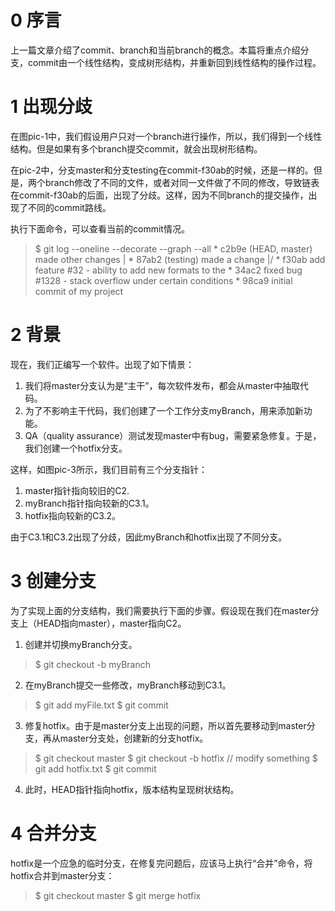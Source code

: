 # 0 序言
上一篇文章介绍了commit、branch和当前branch的概念。本篇将重点介绍分支，commit由一个线性结构，变成树形结构，并重新回到线性结构的操作过程。


# 1 出现分歧
在图pic-1中，我们假设用户只对一个branch进行操作，所以，我们得到一个线性结构。但是如果有多个branch提交commit，就会出现树形结构。

在pic-2中，分支master和分支testing在commit-f30ab的时候，还是一样的。但是，两个branch修改了不同的文件，或者对同一文件做了不同的修改，导致链表在commit-f30ab的后面，出现了分歧。这样，因为不同branch的提交操作，出现了不同的commit路线。

执行下面命令，可以查看当前的commit情况。

> $ git log --oneline --decorate --graph --all
\* c2b9e (HEAD, master) made other changes
| * 87ab2 (testing) made a change
|/
\* f30ab add feature \#32 - ability to add new formats to the
\* 34ac2 fixed bug \#1328 - stack overflow under certain conditions
\* 98ca9 initial commit of my project

# 2 背景
现在，我们正编写一个软件。出现了如下情景：

1. 我们将master分支认为是“主干”，每次软件发布，都会从master中抽取代码。
2. 为了不影响主干代码，我们创建了一个工作分支myBranch，用来添加新功能。
3. QA（quality assurance）测试发现master中有bug，需要紧急修复。于是，我们创建一个hotfix分支。

这样，如图pic-3所示，我们目前有三个分支指针：
1. master指针指向较旧的C2.
2. myBranch指针指向较新的C3.1。
3. hotfix指向较新的C3.2。

由于C3.1和C3.2出现了分歧，因此myBranch和hotfix出现了不同分支。

# 3 创建分支
为了实现上面的分支结构，我们需要执行下面的步骤。假设现在我们在master分支上（HEAD指向master），master指向C2。

1. 创建并切换myBranch分支。
> $ git checkout -b myBranch

2. 在myBranch提交一些修改，myBranch移动到C3.1。
> $ git add myFile.txt
> $ git commit

3. 修复hotfix。由于是master分支上出现的问题，所以首先要移动到master分支，再从master分支处，创建新的分支hotfix。
> $ git checkout master
> $ git checkout -b hotfix
> // modify something
> $ git add hotfix.txt
> $ git commit

4. 此时，HEAD指针指向hotfix，版本结构呈现树状结构。

# 4 合并分支
hotfix是一个应急的临时分支，在修复完问题后，应该马上执行“合并”命令，将hotfix合并到master分支：
> $ git checkout master
> $ git merge hotfix
